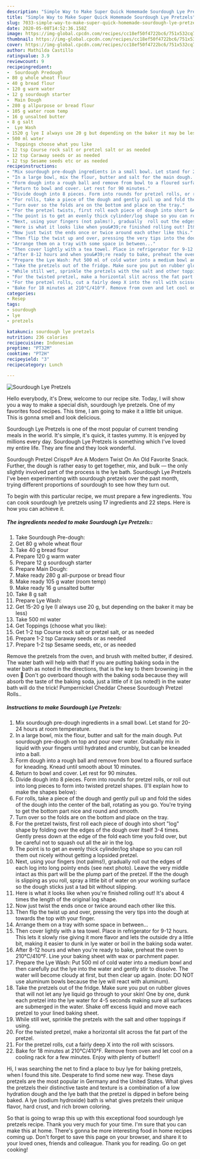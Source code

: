 ```yaml
---
description: "Simple Way to Make Super Quick Homemade Sourdough Lye Pretzels"
title: "Simple Way to Make Super Quick Homemade Sourdough Lye Pretzels"
slug: 7033-simple-way-to-make-super-quick-homemade-sourdough-lye-pretzels
date: 2020-05-08T14:52:36.158Z
image: https://img-global.cpcdn.com/recipes/cc18ef50f4722bc6/751x532cq70/sourdough-lye-pretzels-recipe-main-photo.jpg
thumbnail: https://img-global.cpcdn.com/recipes/cc18ef50f4722bc6/751x532cq70/sourdough-lye-pretzels-recipe-main-photo.jpg
cover: https://img-global.cpcdn.com/recipes/cc18ef50f4722bc6/751x532cq70/sourdough-lye-pretzels-recipe-main-photo.jpg
author: Mathilda Castillo
ratingvalue: 3.9
reviewcount: 9
recipeingredient:
-  Sourdough Predough
- 80 g whole wheat flour
- 40 g bread flour
- 120 g warm water
- 12 g sourdough starter
-  Main Dough
- 280 g allpurpose or bread flour
- 105 g water room temp
- 16 g unsalted butter
- 8 g salt
-  Lye Wash
- 1520 g lye I always use 20 g but depending on the baker it may be less
- 500 ml water
-  Toppings choose what you like
- 12 tsp Course rock salt or pretzel salt or as needed
- 12 tsp Caraway seeds or as needed
- 12 tsp Sesame seeds etc or as needed
recipeinstructions:
- "Mix sourdough pre-dough ingredients in a small bowl. Let stand for 20-24 hours at room temperature."
- "In a large bowl, mix the flour, butter and salt for the main dough. Put sourdough pre-dough on top and pour over water. Gradually mix in liquid with your fingers until hydrated and crumbly, but can be kneaded into a ball."
- "Form dough into a rough ball and remove from bowl to a floured surface for kneading. Knead until smooth about 10 minutes."
- "Return to bowl and cover. Let rest for 90 minutes."
- "Divide dough into 8 pieces. Form into rounds for pretzel rolls, or roll out into long pieces to form into twisted pretzel shapes. (I&#39;ll explain how to make the shapes below):"
- "For rolls, take a piece of the dough and gently pull up and fold the sides of the dough into the center of the ball, rotating as you go. You&#39;re trying to get the bottom part nice and round and smooth."
- "Turn over so the folds are on the bottom and place on the tray."
- "For the pretzel twists, first roll each piece of dough into short &#34;log&#34; shape by folding over the edges of the dough over itself 3-4 times. Gently press down at the edge of the fold each time you fold over, but be careful not to squash out all the air in the log."
- "The point is to get an evenly thick cylinder/log shape so you can roll them out nicely without getting a lopsided pretzel."
- "Next, using your fingers (not palms!), gradually  roll out the edges of each log into long pointy ends (see next photo). Leave the very middle intact as this part will be the plump part of the pretzel. If the the dough is slipping as you roll, spray a little bit of water on your working surface so the dough sticks just a tad bit without slipping."
- "Here is what it looks like when you&#39;re finished rolling out! It&#39;s about 4 times the length of the original log shape."
- "Now just twist the ends once or twice around each other like this."
- "Then flip the twist up and over, pressing the very tips into the dough at towards the top with your finger."
- "Arrange them on a tray with some space in between..."
- "Then cover lightly with a tea towel. Place in refrigerator for 9-12 hours. This lets it slowly rise giving it more flavor and lets the outside dry a little bit, making it easier to dunk in lye water or boil in the baking soda water."
- "After 8-12 hours and when you&#39;re ready to bake, preheat the oven to 210°C/410°F. Line your baking sheet with wax or parchment paper."
- "Prepare the Lye Wash: Put 500 ml of cold water into a medium bowl and then carefully put the lye into the water and gently stir to dissolve. The water will become cloudy at first, but then clear up again. (note: DO NOT use aluminum bowls because the lye will react with aluminum)."
- "Take the pretzels out of the fridge. Make sure you put on rubber gloves that will not let any lye liquid go through to your skin! One by one, dunk each pretzel into the lye water for 4-5 seconds making sure all surfaces are submerged in the water. Shake off excess liquid and move each pretzel to your lined baking sheet."
- "While still wet, sprinkle the pretzels with the salt and other toppings if using."
- "For the twisted pretzel, make a horizontal slit across the fat part of the pretzel."
- "For the pretzel rolls, cut a fairly deep X into the roll with scissors."
- "Bake for 18 minutes at 210°C/410°F. Remove from oven and let cool on a cooling rack for a few minutes. Enjoy with plenty of butter!!"
categories:
- Resep
tags:
- sourdough
- lye
- pretzels

katakunci: sourdough lye pretzels
nutrition: 236 calories
recipecuisine: Indonesian
preptime: "PT32M"
cooktime: "PT2H"
recipeyield: "3"
recipecategory: Lunch

---
```



![Sourdough Lye Pretzels](https://img-global.cpcdn.com/recipes/cc18ef50f4722bc6/751x532cq70/sourdough-lye-pretzels-recipe-main-photo.jpg)

Hello everybody, it's Drew, welcome to our recipe site. Today, I will show you a way to make a special dish, sourdough lye pretzels. One of my favorites food recipes. This time, I am going to make it a little bit unique. This is gonna smell and look delicious.

Sourdough Lye Pretzels is one of the most popular of current trending meals in the world. It's simple, it's quick, it tastes yummy. It is enjoyed by millions every day. Sourdough Lye Pretzels is something which I've loved my entire life. They are fine and they look wonderful.

Sourdough Pretzel Crisps® Are A Modern Twist On An Old Favorite Snack. Further, the dough is rather easy to get together, mix, and bulk — the only slightly involved part of the process is the lye bath. Sourdough Lye Pretzels I&#39;ve been experimenting with sourdough pretzels over the past month, trying different proportions of sourdough to see how they turn out.


To begin with this particular recipe, we must prepare a few ingredients. You can cook sourdough lye pretzels using 17 ingredients and 22 steps. Here is how you can achieve it.

##### The ingredients needed to make Sourdough Lye Pretzels::

1. Take  Sourdough Pre-dough:
1. Get 80 g whole wheat flour
1. Take 40 g bread flour
1. Prepare 120 g warm water
1. Prepare 12 g sourdough starter
1. Prepare  Main Dough:
1. Make ready 280 g all-purpose or bread flour
1. Make ready 105 g water (room temp)
1. Make ready 16 g unsalted butter
1. Take 8 g salt
1. Prepare  Lye Wash:
1. Get 15-20 g lye (I always use 20 g, but depending on the baker it may be less)
1. Take 500 ml water
1. Get  Toppings (choose what you like):
1. Get 1-2 tsp Course rock salt or pretzel salt, or as needed
1. Prepare 1-2 tsp Caraway seeds or as needed
1. Prepare 1-2 tsp Sesame seeds, etc, or as needed


Remove the pretzels from the oven, and brush with melted butter, if desired. The water bath will help with that! If you are putting baking soda in the water bath as noted in the directions, that is the key to them browning in the oven 🙂 Don&#39;t go overboard though with the baking soda because they will absorb the taste of the baking soda, just a little of it (as noted!) in the water bath will do the trick! Pumpernickel Cheddar Cheese Sourdough Pretzel Rolls.. 

##### Instructions to make Sourdough Lye Pretzels:

1. Mix sourdough pre-dough ingredients in a small bowl. Let stand for 20-24 hours at room temperature.
1. In a large bowl, mix the flour, butter and salt for the main dough. Put sourdough pre-dough on top and pour over water. Gradually mix in liquid with your fingers until hydrated and crumbly, but can be kneaded into a ball.
1. Form dough into a rough ball and remove from bowl to a floured surface for kneading. Knead until smooth about 10 minutes.
1. Return to bowl and cover. Let rest for 90 minutes.
1. Divide dough into 8 pieces. Form into rounds for pretzel rolls, or roll out into long pieces to form into twisted pretzel shapes. (I&#39;ll explain how to make the shapes below):
1. For rolls, take a piece of the dough and gently pull up and fold the sides of the dough into the center of the ball, rotating as you go. You&#39;re trying to get the bottom part nice and round and smooth.
1. Turn over so the folds are on the bottom and place on the tray.
1. For the pretzel twists, first roll each piece of dough into short &#34;log&#34; shape by folding over the edges of the dough over itself 3-4 times. Gently press down at the edge of the fold each time you fold over, but be careful not to squash out all the air in the log.
1. The point is to get an evenly thick cylinder/log shape so you can roll them out nicely without getting a lopsided pretzel.
1. Next, using your fingers (not palms!), gradually  roll out the edges of each log into long pointy ends (see next photo). Leave the very middle intact as this part will be the plump part of the pretzel. If the the dough is slipping as you roll, spray a little bit of water on your working surface so the dough sticks just a tad bit without slipping.
1. Here is what it looks like when you&#39;re finished rolling out! It&#39;s about 4 times the length of the original log shape.
1. Now just twist the ends once or twice around each other like this.
1. Then flip the twist up and over, pressing the very tips into the dough at towards the top with your finger.
1. Arrange them on a tray with some space in between...
1. Then cover lightly with a tea towel. Place in refrigerator for 9-12 hours. This lets it slowly rise giving it more flavor and lets the outside dry a little bit, making it easier to dunk in lye water or boil in the baking soda water.
1. After 8-12 hours and when you&#39;re ready to bake, preheat the oven to 210°C/410°F. Line your baking sheet with wax or parchment paper.
1. Prepare the Lye Wash: Put 500 ml of cold water into a medium bowl and then carefully put the lye into the water and gently stir to dissolve. The water will become cloudy at first, but then clear up again. (note: DO NOT use aluminum bowls because the lye will react with aluminum).
1. Take the pretzels out of the fridge. Make sure you put on rubber gloves that will not let any lye liquid go through to your skin! One by one, dunk each pretzel into the lye water for 4-5 seconds making sure all surfaces are submerged in the water. Shake off excess liquid and move each pretzel to your lined baking sheet.
1. While still wet, sprinkle the pretzels with the salt and other toppings if using.
1. For the twisted pretzel, make a horizontal slit across the fat part of the pretzel.
1. For the pretzel rolls, cut a fairly deep X into the roll with scissors.
1. Bake for 18 minutes at 210°C/410°F. Remove from oven and let cool on a cooling rack for a few minutes. Enjoy with plenty of butter!!


Hi, I was searching the net to find a place to buy lye for baking pretzels, when I found this site. Desperate to find some new way. These days pretzels are the most popular in Germany and the United States. What gives the pretzels their distinctive taste and texture is a combination of a low hydration dough and the lye bath that the pretzel is dipped in before being baked. A lye (sodium hydroxide) bath is what gives pretzels their unique flavor, hard crust, and rich brown coloring. 

So that is going to wrap this up with this exceptional food sourdough lye pretzels recipe. Thank you very much for your time. I'm sure that you can make this at home. There's gonna be more interesting food in home recipes coming up. Don't forget to save this page on your browser, and share it to your loved ones, friends and colleague. Thank you for reading. Go on get cooking!
